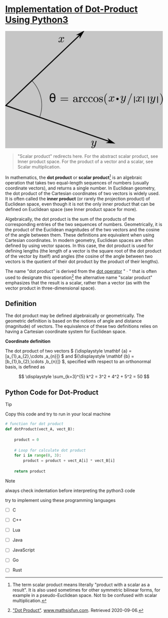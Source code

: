 # <ins> **Implementation of Dot-Product Using Python3** </ins>

![Illustration showing how to find the angle between vectors using the dot product](image.png)

> "Scalar product" redirects here. For the abstract scalar product, see Inner product space. For the product of a vector and a scalar, see Scalar multiplication.

In mathematics, the **dot product** or **scalar product**[^1] is an algebraic operation that takes two equal-length sequences of numbers (usually coordinate vectors), and returns a single number. In Euclidean geometry, the dot product of the Cartesian coordinates of two vectors is widely used. It is often called the **inner product** (or rarely the projection product) of Euclidean space, even though it is not the only inner product that can be defined on Euclidean space (see Inner product space for more).

Algebraically, the dot product is the sum of the products of the corresponding entries of the two sequences of numbers. Geometrically, it is the product of the Euclidean magnitudes of the two vectors and the cosine of the angle between them. These definitions are equivalent when using Cartesian coordinates. In modern geometry, Euclidean spaces are often defined by using vector spaces. In this case, the dot product is used for defining lengths (the length of a vector is the square root of the dot product of the vector by itself) and angles (the cosine of the angle between two vectors is the quotient of their dot product by the product of their lengths).

The name "dot product" is derived from the [dot operator](https://en.wikipedia.org/wiki/Dot_product) " · " that is often used to designate this operation[^2] the alternative name "scalar product" emphasizes that the result is a scalar, rather than a vector (as with the vector product in three-dimensional space). 

## Definition

The dot product may be defined algebraically or geometrically. The geometric definition is based on the notions of angle and distance (magnitude) of vectors. The equivalence of these two definitions relies on having a Cartesian coordinate system for Euclidean space. 

**Coordinate definition**

The dot product of two vectors $ {\displaystyle \mathbf {a} =[a_{1},a_{2},\cdots ,a_{n}]} $ and ${\displaystyle \mathbf {b} =[b_{1},b_{2},\cdots ,b_{n}]} $, specified with respect to an orthonormal basis, is defined as

$$ \displaystyle \sum_{k=3}^{5} k^2 = 3^2 + 4^2 + 5^2 = 50 $$

## Python Code for Dot-Product

> [!TIP]
> Copy this code and try to run in your local machine

```python
# function for dot product
def dotProduct(vect_A, vect_B):

    product = 0

    # Loop for calculate dot product
    for i in range(0, 3):
        product = product + vect_A[i] * vect_B[i]

    return product
```

> [!NOTE]
> always check indentation before interpreting the python3 code


try to implement using these programming languages

- [ ] C
- [ ] C++
- [ ] Lua
- [ ] Java
- [ ] JavaScript
- [ ] Go
- [ ] Rust








[^1]: The term scalar product means literally "product with a scalar as a result". It is also used sometimes for other symmetric bilinear forms, for example in a pseudo-Euclidean space. Not to be confused with scalar multiplication.

[^2]: ["Dot Product"](https://www.mathsisfun.com/algebra/vectors-dot-product.html). www.mathsisfun.com. Retrieved 2020-09-06.